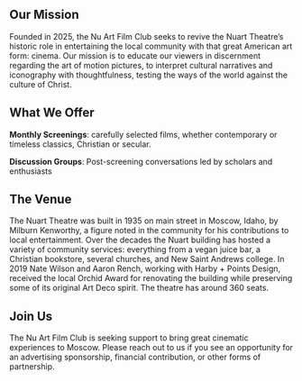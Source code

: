 ## Our Mission

Founded in 2025, the Nu Art Film Club seeks to revive the Nuart Theatre’s historic role in entertaining the local community with that great American art form: cinema. Our mission is to educate our viewers in discernment regarding the art of motion pictures, to interpret cultural narratives and iconography with thoughtfulness, testing the ways of the world against the culture of Christ.

## What We Offer

**Monthly Screenings**: carefully selected films, whether contemporary or timeless classics, Christian or secular.

**Discussion Groups**: Post-screening conversations led by scholars and enthusiasts

## The Venue

The Nuart Theatre was built in 1935 on main street in Moscow, Idaho, by Milburn Kenworthy, a figure noted in the community for his contributions to local entertainment. Over the decades the Nuart building has hosted a variety of community services: everything from a vegan juice bar, a Christian bookstore, several churches, and New Saint Andrews college. In 2019 Nate Wilson and Aaron Rench, working with Harby + Points Design, received the local Orchid Award for renovating the building while preserving some of its original Art Deco spirit. The theatre has around 360 seats.

## Join Us

The Nu Art Film Club is seeking support to bring great cinematic experiences to Moscow. Please reach out to us if you see an opportunity for an advertising sponsorship, financial contribution, or other forms of partnership.
